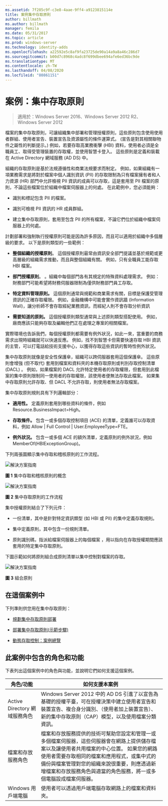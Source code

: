 ```yaml
---
ms.assetid: 7f285c9f-c3e8-4aae-9ff4-a9123815114e
title: 案例集中存取原則
author: billmath
ms.author: billmath
manager: femila
ms.date: 05/31/2017
ms.topic: article
ms.prod: windows-server
ms.technology: identity-adds
ms.openlocfilehash: a22592e5c8af9fa23725de90a14a9a8a46c286d7
ms.sourcegitcommit: b00d7c8968c4adc8f699dbee694afe6ed36bc9de
ms.translationtype: MT
ms.contentlocale: zh-TW
ms.lasthandoff: 04/08/2020
ms.locfileid: "80861151"
---
```

# <a name="scenario-central-access-policy"></a>案例：集中存取原則

>適用於：Windows Server 2016、Windows Server 2012 R2、Windows Server 2012

檔案的集中存取原則，可讓組織集中部署和管理授權原則，這些原則包含使用使用者群組、使用者宣告、裝置宣告及資源屬性的條件運算式。 (宣告是對其相關聯物件之屬性的判斷提示。) 例如，若要存取高業務衝擊 (HBI) 資料，使用者必須是全職員工、取得受管理裝置的存取權，並使用智慧卡登入。 這些原則是定義和裝載在 Active Directory 網域服務 (AD DS) 中。  
  
組織的存取原則是基於法規遵循性和商業法規要求而制定。 例如，如果組織有一項業務需求是將對於檔案中個人識別資訊 (PII) 的存取限制為只有檔案擁有者和人力資源 (HR) 部門中允許檢視 PII 資訊的成員可以存取，這是套用至 PII 檔案的原則，不論這些檔案位於組織中檔案伺服器上的何處。 在此範例中，您必須能夠：  
  
-   識別和標記包含 PII 的檔案。  
  
-   識別可檢視 PII 資訊的 HR 成員群組。  
  
-   建立集中存取原則，套用至包含 PII 的所有檔案，不論它們位於組織中檔案伺服器上的何處。  
  
計劃部署和強制執行授權原則可能是因為許多原因，而且可以適用於組織中多個層級的要求。 以下是原則類型的一些範例：  
  
-   **整個組織的授權原則**。 這個授權原則最常由資訊安全部門提議並基於規範或更高層級的組織需求推動，而且與整個組織有關。 例如，只有全職員工能存取 HBI 檔案。  
  
-   **部門授權原則**。 。組織中每個部門各有其規定的特殊資料處理需求。 例如：財務部門可能希望將財務伺服器限制為僅供財務部門員工存取。  
  
-   **特定資料管理原則。** 這個原則通常與規範和商業需求有關，目標是保護受管理資訊的正確存取權限。 例如，金融機構中可能會實作資訊牆 (Information Wall)，讓分析師不會存取經紀業務資訊，而經紀人則不會存取分析資訊  
  
-   **需要知道的原則。** 這個授權原則類型通常與上述原則類型搭配使用。 例如，廠商應該只能夠存取及編輯他們正在處理之專案的相關檔案。  
  
實際環境也告訴我們，每個授權原則都需要有例外狀況，如此一來，當重要的商務需求出現時組織就可以快速反應。 例如，找不到智慧卡但需要快速存取 HBI 資訊的主管，可以打電話給技術支援中心，以獲得存取這些資訊的暫時性例外狀況。  
  
集中存取原則就像是安全性保護傘，組織可以跨伺服器套用這個保護傘。 這些原則會增強 (但不取代) 套用到檔案和資料夾的本機存取原則或判別存取控制清單 (DACL) 。 例如，如果檔案的 DACL 允許特定使用者的存取權限，但套用到此檔案的集中原則限制同一使用者的存取權限，該使用者便無法存取此檔案。 如果集中存取原則允許存取、但 DACL 不允許存取，則使用者無法存取檔案。  
  
集中存取原則規則具有下列邏輯部分：  
  
-   **適用性。** 定義原則套用到哪些資料的條件，例如 Resource.BusinessImpact=High。  
  
-   **存取條件。** 包含一或多個存取控制項目 (ACE) 的清單，定義誰可以存取資料，例如 Allow | Full Control | User.EmployeeType=FTE。  
  
-   **例外狀況。** 包含一或多個 ACE 的額外清單，定義原則的例外狀況，例如 MemberOf(HBIExceptionGroup)。  
  
下列兩張圖顯示集中存取和稽核原則的工作流程。  
  
![解決方案指南](media/Scenario--Central-Access-Policy/DynamicAccessControl_RevGuide.JPG)  
  
**圖 1** 集中存取和稽核原則的概念  
  
![解決方案指南](media/Scenario--Central-Access-Policy/DynamicAccessControl_RevGuide_2.JPG)  
  
**圖 2** 集中存取原則的工作流程  
  
集中授權原則結合了下列元件：  
  
-   一份清單，其中是針對特定資訊類型 (如 HBI 或 PII) 的集中定義存取規則。  
  
-   集中定義原則，其中包含一份規則清單。  
  
-   原則識別碼，指派給檔案伺服器上的每個檔案 ，用以指向在存取授權期間應該套用的特定集中存取原則。  
  
下圖示範如何將原則組合成原則清單以集中控制對檔案的存取。  
  
![解決方案指南](media/Scenario--Central-Access-Policy/DynamicAccessControl_RevGuide3.JPG)  
  
**圖 3** 組合原則  
  
## <a name="in-this-scenario"></a>在這個案例中  
下列準則供您用在集中存取原則：  
  
-   [規劃集中存取原則部署](assetId:///0311a76d-d66c-4ddb-ade6-af586a2ad82f)  
  
-   [部署集中存取原則&#40;示範步驟&#41;](Deploy-a-Central-Access-Policy--Demonstration-Steps-.md)  
  
-   [動態存取控制：案例總覽](Dynamic-Access-Control--Scenario-Overview.md)  
  
## <a name="roles-and-features-included-in-this-scenario"></a><a name="BKMK_NEW"></a>此案例中包含的角色和功能  
下表列出這個案例中的角色與功能，並說明它們如何支援這個案例。  
  
|角色/功能|如何支援本案例|  
|-----------------|---------------------------------|  
|Active Directory 網域服務角色|Windows Server 2012 中的 AD DS 引進了以宣告為基礎的授權平臺，可在授權決策中建立使用者宣告和裝置宣告、複合身分識別、（使用者加上裝置宣告）、新的集中存取原則（CAP）模型，以及使用檔案分類資訊。|  
|檔案和存放服務角色|檔案和存放服務提供的技術可幫助您設定和管理一或多個檔案伺服器，這些伺服器會在網路上提供儲存檔案以及讓使用者共用檔案的中心位置。 如果您的網路使用者需要存取相同的檔案和應用程式，或集中式的備份與檔案管理對您的組織來說很重要，則應透過新增檔案和存放服務角色與適當的角色服務，將一或多個電腦設成檔案伺服器。|  
|Windows 用戶端電腦|使用者可以透過用戶端電腦存取網路上的檔案和資料夾。|  
  


